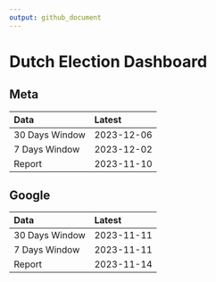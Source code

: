 ```yaml
---
output: github_document
---
```


# Dutch Election Dashboard



## Meta


|Data           |Latest     |
|:--------------|:----------|
|30 Days Window |2023-12-06 |
|7 Days Window  |2023-12-02 |
|Report         |2023-11-10 |

## Google


|Data           |Latest     |
|:--------------|:----------|
|30 Days Window |2023-11-11 |
|7 Days Window  |2023-11-11 |
|Report         |2023-11-14 |
